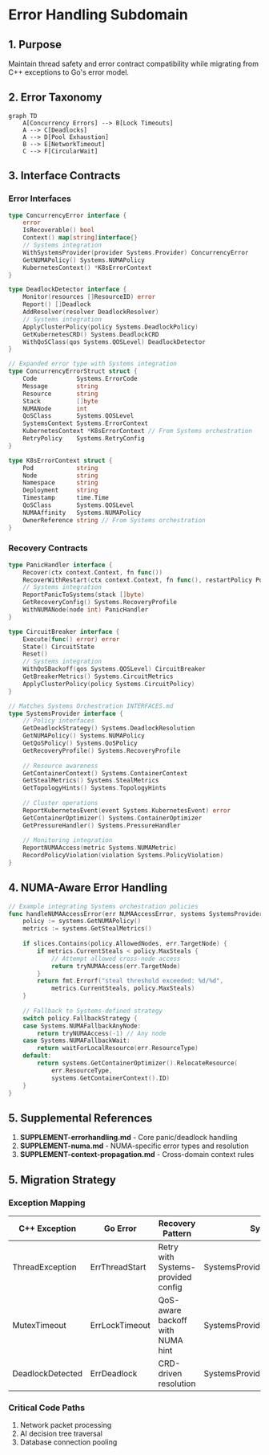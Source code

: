 # Error Handling Subdomain

## 1. Purpose
Maintain thread safety and error contract compatibility while migrating from C++ exceptions to Go's error model.

## 2. Error Taxonomy

```mermaid
graph TD
    A[Concurrency Errors] --> B[Lock Timeouts]
    A --> C[Deadlocks]
    A --> D[Pool Exhaustion]
    B --> E[NetworkTimeout]
    C --> F[CircularWait]
```

## 3. Interface Contracts

### Error Interfaces
```go
type ConcurrencyError interface {
    error
    IsRecoverable() bool
    Context() map[string]interface{}
    // Systems integration
    WithSystemsProvider(provider Systems.Provider) ConcurrencyError
    GetNUMAPolicy() Systems.NUMAPolicy
    KubernetesContext() *K8sErrorContext
}

type DeadlockDetector interface {
    Monitor(resources []ResourceID) error
    Report() []Deadlock
    AddResolver(resolver DeadlockResolver)
    // Systems integration
    ApplyClusterPolicy(policy Systems.DeadlockPolicy)
    GetKubernetesCRD() Systems.DeadlockCRD
    WithQoSClass(qos Systems.QOSLevel) DeadlockDetector
}

// Expanded error type with Systems integration
type ConcurrencyErrorStruct struct {
    Code           Systems.ErrorCode
    Message        string  
    Resource       string
    Stack          []byte
    NUMANode       int
    QoSClass       Systems.QOSLevel
    SystemsContext Systems.ErrorContext
    KubernetesContext *K8sErrorContext // From Systems orchestration
    RetryPolicy    Systems.RetryConfig
}

type K8sErrorContext struct {
    Pod            string
    Node           string
    Namespace      string
    Deployment     string
    Timestamp      time.Time
    QoSClass       Systems.QOSLevel
    NUMAAffinity   Systems.NUMAPolicy
    OwnerReference string // From Systems orchestration
}
```

### Recovery Contracts
```go
type PanicHandler interface {
    Recover(ctx context.Context, fn func())
    RecoverWithRestart(ctx context.Context, fn func(), restartPolicy Policy)
    // Systems integration
    ReportPanicToSystems(stack []byte) 
    GetRecoveryConfig() Systems.RecoveryProfile
    WithNUMANode(node int) PanicHandler
}

type CircuitBreaker interface {
    Execute(func() error) error
    State() CircuitState
    Reset()
    // Systems integration
    WithQoSBackoff(qos Systems.QOSLevel) CircuitBreaker
    GetBreakerMetrics() Systems.CircuitMetrics
    ApplyClusterPolicy(policy Systems.CircuitPolicy)
}

// Matches Systems Orchestration INTERFACES.md
type SystemsProvider interface {
    // Policy interfaces
    GetDeadlockStrategy() Systems.DeadlockResolution
    GetNUMAPolicy() Systems.NUMAPolicy
    GetQoSPolicy() Systems.QoSPolicy
    GetRecoveryProfile() Systems.RecoveryProfile
    
    // Resource awareness
    GetContainerContext() Systems.ContainerContext
    GetStealMetrics() Systems.StealMetrics
    GetTopologyHints() Systems.TopologyHints
    
    // Cluster operations
    ReportKubernetesEvent(event Systems.KubernetesEvent) error
    GetContainerOptimizer() Systems.ContainerOptimizer
    GetPressureHandler() Systems.PressureHandler
    
    // Monitoring integration
    ReportNUMAAccess(metric Systems.NUMAMetric)
    RecordPolicyViolation(violation Systems.PolicyViolation)
}
```

## 4. NUMA-Aware Error Handling

```go
// Example integrating Systems orchestration policies
func handleNUMAAccessError(err NUMAAccessError, systems SystemsProvider) error {
    policy := systems.GetNUMAPolicy()
    metrics := systems.GetStealMetrics()
    
    if slices.Contains(policy.AllowedNodes, err.TargetNode) {
        if metrics.CurrentSteals < policy.MaxSteals {
            // Attempt allowed cross-node access
            return tryNUMAAccess(err.TargetNode)
        }
        return fmt.Errorf("steal threshold exceeded: %d/%d", 
            metrics.CurrentSteals, policy.MaxSteals)
    }
    
    // Fallback to Systems-defined strategy
    switch policy.FallbackStrategy {
    case Systems.NUMAFallbackAnyNode:
        return tryNUMAAccess(-1) // Any node
    case Systems.NUMAFallbackWait:
        return waitForLocalResource(err.ResourceType)
    default:
        return systems.GetContainerOptimizer().RelocateResource(
            err.ResourceType, 
            systems.GetContainerContext().ID)
    }
}
```

## 5. Supplemental References
1. **SUPPLEMENT-errorhandling.md** - Core panic/deadlock handling
2. **SUPPLEMENT-numa.md** - NUMA-specific error types and resolution
3. **SUPPLEMENT-context-propagation.md** - Cross-domain context rules

## 5. Migration Strategy

### Exception Mapping
| C++ Exception        | Go Error               | Recovery Pattern | Systems Integration | Kubernetes CRD Reference |
|----------------------|------------------------|------------------|----------------------|--------------------------|
| ThreadException      | ErrThreadStart         | Retry with Systems-provided config | SystemsProvider.GetThreadPolicy() | `ConcurrencyPolicy.spec.threads` |
| MutexTimeout         | ErrLockTimeout         | QoS-aware backoff with NUMA hint | SystemsProvider.GetLockPolicy().RetryPolicy | `LockPolicy.spec.retryConfig` |
| DeadlockDetected     | ErrDeadlock            | CRD-driven resolution | SystemsProvider.GetDeadlockResolver() | `DeadlockResolution.fallbackStrategy` |

### Critical Code Paths
1. Network packet processing
2. AI decision tree traversal
3. Database connection pooling

